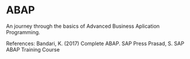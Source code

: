 # ABAP

An journey through the basics of Advanced Business Aplication Programming.



References:
    Bandari, K. (2017) Complete ABAP. SAP Press
    Prasad, S. SAP ABAP Training Course
